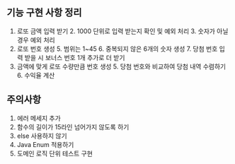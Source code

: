 ## 기능 구현 사항 정리
1. 로또 금액 입력 받기
   2.  1000 단위로 입력 받는지 확인 및 예외 처리
   3.  숫자가 아닐 경우 예외 처리
4. 로또 번호 생성
   5. 범위는 1~45
   6. 중복되지 않은 6개의 숫자 생성
   7. 당첨 번호 입력 받을 시 보너스 번호 1개 추가로 더 받기
4. 금액에 맞게 로또 수량만큼 번호 생성
   5. 당첨 번호와 비교하여 당첨 내역 수렴하기
   6. 수익율 계산

## 주의사항 
1. 에러 메세지 추가
2. 함수의 길이가 15라인 넘어가지 않도록 하기
3. else 사용하지 않기
4. Java Enum 적용하기
5. 도메인 로직 단위 테스트 구현